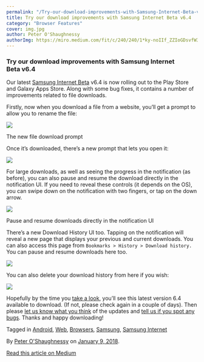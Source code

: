 ```yaml
---
permalink: "/Try-our-download-improvements-with-Samsung-Internet-Beta-v6-4/"
title: Try our download improvements with Samsung Internet Beta v6.4
category: "Browser Features"
cover: img.jpg
author: Peter O'Shaughnessy
authorImg: https://miro.medium.com/fit/c/240/240/1*ky-noIIf_ZZIoGDsvfW3AA.jpeg
---
```


### Try our download improvements with Samsung Internet Beta v6.4

Our latest [Samsung Internet Beta](https://play.google.com/store/apps/details?id=com.sec.android.app.sbrowser.beta) v6.4 is now rolling out to the Play Store and Galaxy Apps Store. Along with some bug fixes, it contains a number of improvements related to file downloads.

Firstly, now when you download a file from a website, you’ll get a prompt to allow you to rename the file:

![](https://cdn-images-1.medium.com/max/800/1*APDha9oKP87af8d2QFu3Hw.png)

The new file download prompt

Once it’s downloaded, there’s a new prompt that lets you open it:

![](https://cdn-images-1.medium.com/max/800/1*7Ac8Ql51HPUW3ATfDShLbw.png)

For large downloads, as well as seeing the progress in the notification (as before), you can also pause and resume the download directly in the notification UI. If you need to reveal these controls (it depends on the OS), you can swipe down on the notification with two fingers, or tap on the down arrow.

![](https://cdn-images-1.medium.com/max/800/1*EZ8ODvQED_UAeoRHHOTNmg.png)

Pause and resume downloads directly in the notification UI

There’s a new Download History UI too. Tapping on the notification will reveal a new page that displays your previous and current downloads. You can also access this page from `Bookmarks > History > Download history.` You can pause and resume downloads here too.

![](https://cdn-images-1.medium.com/max/800/1*SS2RTlC3e69U8_NXykUKOg.png)

You can also delete your download history from here if you wish:

![](https://cdn-images-1.medium.com/max/800/1*E0PZCCX3fukxPhDEvaqskA.png)

Hopefully by the time you [take a look](https://play.google.com/store/apps/details?id=com.sec.android.app.sbrowser.beta), you’ll see this latest version 6.4 available to download. (If not, please check again in a couple of days). Then please [let us know what you think](https://twitter.com/samsunginternet) of the updates and [tell us if you spot any bugs](https://github.com/SamsungInternet/support). Thanks and happy downloading!

Tagged in [Android](https://medium.com/tag/android), [Web](https://medium.com/tag/web), [Browsers](https://medium.com/tag/browsers), [Samsung](https://medium.com/tag/samsung), [Samsung Internet](https://medium.com/tag/samsung-internet)

By [Peter O'Shaughnessy](https://medium.com/@poshaughnessy) on [January 9, 2018](https://medium.com/p/7aa6730b066a).

[Read this article on Medium](https://medium.com/@poshaughnessy/try-our-download-improvements-with-samsung-internet-beta-v6-4-7aa6730b066a)
